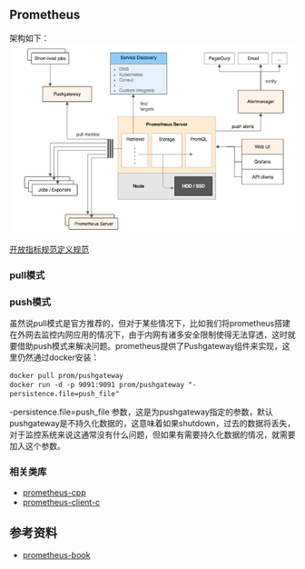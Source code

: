 ## Prometheus

架构如下：
![](img/prometheus_architecture.png)

[开放指标规范定义规范](https://github.com/OpenObservability/OpenMetrics/blob/98ae26c87b1c3bcf937909a880b32c8be643cc9b/specification/OpenMetrics.md#info-1)

### pull模式

### push模式
虽然说pull模式是官方推荐的，但对于某些情况下，比如我们将prometheus搭建在外网去监控内网应用的情况下，由于内网有诸多安全限制使得无法穿透，这时就要借助push模式来解决问题。prometheus提供了Pushgateway组件来实现，这里仍然通过docker安装：
```
docker pull prom/pushgateway
docker run -d -p 9091:9091 prom/pushgateway "-persistence.file=push_file"
```
-persistence.file=push_file 参数，这是为pushgateway指定的参数，默认pushgateway是不持久化数据的，这意味着如果shutdown，过去的数据将丢失，对于监控系统来说这通常没有什么问题，但如果有需要持久化数据的情况，就需要加入这个参数。

### 相关类库
- [prometheus-cpp](https://github.com/jupp0r/prometheus-cpp)
- [prometheus-client-c](https://github.com/digitalocean/prometheus-client-c)

## 参考资料 
- [prometheus-book](https://yunlzheng.gitbook.io/prometheus-book/introduction)
